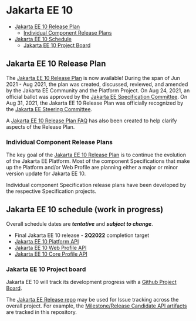 # Jakarta EE 10

- [Jakarta EE 10 Release Plan](#jakarta-ee-10-release-plan)
    - [Individual Component Release Plans](#individual-component-release-plans)
- [Jakarta EE 10 Schedule](#jakarta-ee-10-schedule)
    - [Jakarta EE 10 Project Board](#jakarta-ee-10-project-board)

## Jakarta EE 10 Release Plan

The [Jakarta EE 10 Release Plan](JakartaEE10ReleasePlan) is now available! 
During the span of Jun 2021 - Aug 2021, the plan was created, discussed, reviewed, and amended by the Jakarta EE Community and the Platform Project.
On Aug 24, 2021, an official ballot was approved by the [Jakarta EE Specification Committee](https://jakarta.ee/committees/specification/).
On Aug 31, 2021, the Jakarta EE 10 Release Plan was officially recognized by the [Jakarta EE Steering Committee](https://jakarta.ee/committees/steering/).

A [Jakarta EE 10 Release Plan FAQ](https://eclipse-ee4j.github.io/jakartaee-platform/jakartaee10/JakartaEE10ReleasePlanFAQ) has also been created to help clarify aspects of the Release Plan.

### Individual Component Release Plans

The key goal of the [Jakarta EE 10 Release Plan](JakartaEE10ReleasePlan) is to continue the evolution of the Jakarta EE Platform.
Most of the component Specifications that make up the Platform and/or Web Profile are planning either a major or minor version update for Jakarta EE 10.

Individual component Specification release plans have been developed by the respective Specification projects.

## Jakarta EE 10 schedule (work in progress)

Overall schedule dates are ***tentative*** and ***subject to change***.  
    
- Final Jakarta EE 10 release - **2Q2022** completion target
 - [Jakarta EE 10 Platform API](tbd)
 - [Jakarta EE 10 Web Profile API](tbd)
 - [Jakarta EE 10 Core Profile API](tbd)
    
### Jakarta EE 10 Project board

Jakarta EE 10 will track its development progress with a [Github Project Board](https://github.com/orgs/eclipse-ee4j/projects/21).

The [Jakarta EE Release repo](https://github.com/eclipse-ee4j/jakartaee-release) may be used for Issue tracking across the overall project.
For example, the [Milestone/Release Candidate API artifacts](https://github.com/eclipse-ee4j/jakartaee-release/issues) are tracked in this repository.
